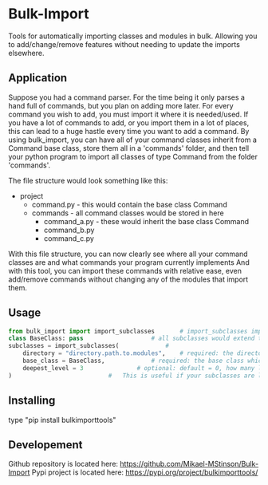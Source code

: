 # Bulk-Import
Tools for automatically importing classes and modules in bulk.
Allowing you to add/change/remove features without needing to update the imports elsewhere.

## Application
Suppose you had a command parser. For the time being it only parses a hand full of commands, but you plan on adding more later.
For every command you wish to add, you must import it where it is needed/used.
If you have a lot of commands to add, or you import them in a lot of places, this can lead to a huge hastle every time you want to add a command.
By using bulk_import, you can have all of your command classes inherit from a Command base class,  store them all in a 'commands' folder, 
and then tell your python program to import all classes of type Command from the folder 'commands'.

The file structure would look something like this:
* project
	* command.py - this would contain the base class Command
	* commands - all command classes would be stored in here
		* command_a.py - these would inherit the base class Command
		* command_b.py
		* command_c.py
	
With this file structure, you can now clearly see where all your command classes are and what commands your program currently implements
And with this tool, you can import these commands with relative ease, even add/remove commands without changing any of the modules that import them.


## Usage
```python
from bulk_import import import_subclasses		# import_subclasses imports all classes of type base class from a particular directory
class BaseClass: pass 					# all subclasses would extend this class
subclasses = import_subclasses(				#
	directory = "directory.path.to.modules",	# required: the directory where all subclasses can be accessed
	base_class = BaseClass,				# required: the base class which all subclasses will be checked against.
	deepest_level = 3				# optional: default = 0, how many levels past the given directory the function is allowed to look
)							# 	This is useful if your subclasses are located in their own folder, not directly under the directory

```

## Installing
type "pip install bulkimporttools"

## Developement
Github repository is located here: https://github.com/Mikael-MStinson/Bulk-Import
Pypi project is located here: https://pypi.org/project/bulkimporttools/
